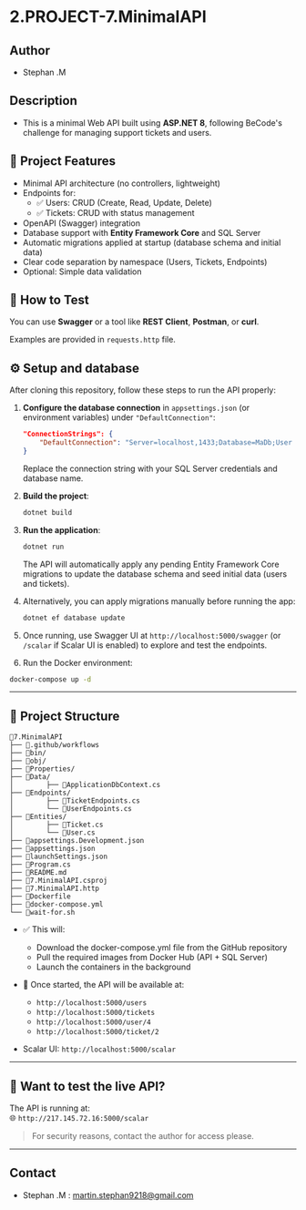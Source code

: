 ﻿# 2.PROJECT-7.MinimalAPI

## Author
- Stephan .M

## Description
- This is a minimal Web API built using **ASP.NET 8**, following BeCode's challenge for managing support tickets and users.

## 🚀 Project Features

- Minimal API architecture (no controllers, lightweight)
- Endpoints for:
  - ✅ Users: CRUD (Create, Read, Update, Delete)
  - ✅ Tickets: CRUD with status management
- OpenAPI (Swagger) integration
- Database support with **Entity Framework Core** and SQL Server
- Automatic migrations applied at startup (database schema and initial data)
- Clear code separation by namespace (Users, Tickets, Endpoints)
- Optional: Simple data validation

## 🧪 How to Test

You can use **Swagger** or a tool like **REST Client**, **Postman**, or **curl**.

Examples are provided in `requests.http` file.

## ⚙️ Setup and database

After cloning this repository, follow these steps to run the API properly:

1. **Configure the database connection** in `appsettings.json` (or environment variables) under `"DefaultConnection"`:
   ```json
   "ConnectionStrings": {
       "DefaultConnection": "Server=localhost,1433;Database=MaDb;User Id=sa;Password=YourPassword;TrustServerCertificate=True;"
   }
   ```
   Replace the connection string with your SQL Server credentials and database name.

2. **Build the project**:
   ```bash
   dotnet build
   ```

3. **Run the application**:
   ```bash
   dotnet run
   ```
   The API will automatically apply any pending Entity Framework Core migrations to update the database schema and seed initial data (users and tickets).

4. Alternatively, you can apply migrations manually before running the app:
   ```bash
   dotnet ef database update
   ```

5. Once running, use Swagger UI at `http://localhost:5000/swagger` (or `/scalar` if Scalar UI is enabled) to explore and test the endpoints.


6. Run the Docker environment:
```bash
docker-compose up -d
```
---

## 📂 Project Structure
```plaintext
📁7.MinimalAPI
├── 📁.github/workflows
├── 📁bin/
├── 📁obj/
├── 📁Properties/
├── 📁Data/
│        ├── 📄ApplicationDbContext.cs
├── 📁Endpoints/
│        ├── 📄TicketEndpoints.cs
│        └── 📄UserEndpoints.cs
├── 📁Entities/
│        ├── 📄Ticket.cs
│        └── 📄User.cs
├── 📄appsettings.Development.json
├── 📄appsettings.json
├── 📄launchSettings.json
├── 📄Program.cs
├── 📄README.md
├── 📄7.MinimalAPI.csproj
├── 📄7.MinimalAPI.http
├── 📄Dockerfile
├── 📄docker-compose.yml
└── 📄wait-for.sh
```

- ✅ This will:
  - Download the docker-compose.yml file from the GitHub repository
  - Pull the required images from Docker Hub (API + SQL Server)
  - Launch the containers in the background

- 🔗 Once started, the API will be available at:
  - `http://localhost:5000/users`
  - `http://localhost:5000/tickets`
  - `http://localhost:5000/user/4`
  - `http://localhost:5000/ticket/2`

- Scalar UI: `http://localhost:5000/scalar`

---

## 💬 Want to test the live API?

The API is running at:  
🌐 `http://217.145.72.16:5000/scalar`

> For security reasons, contact the author for access please.

---

## Contact
- Stephan .M : martin.stephan9218@gmail.com

